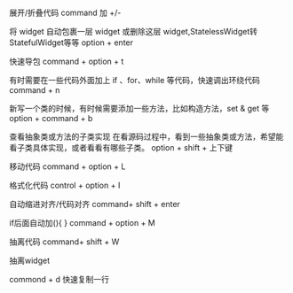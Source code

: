 #

展开/折叠代码
command 加 +/-

将 widget 自动包裹一层 widget 或删除这层 widget,StatelessWidget转 StatefulWidget等等
option + enter

快速导包
command + option + t

有时需要在一些代码外面加上 if 、for、while 等代码，快速调出环绕代码
command + n

新写一个类的时候，有时候需要添加一些方法，比如构造方法，set & get 等
option + command + b

查看抽象类或方法的子类实现
在看源码过程中，看到一些抽象类或方法，希望能看子类具体实现，或者看看有哪些子类。
option + shift + 上下键

移动代码
command + option + L

格式化代码
control + option + I

自动缩进对齐/代码对齐
command+ shift + enter

if后面自动加(){ }
command + option + M

抽离代码
command+ shift + W

抽离widget

commond + d
快速复制一行
